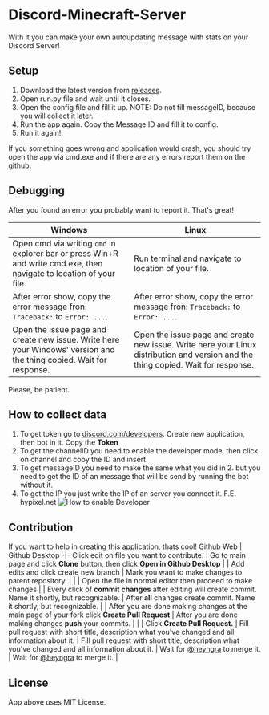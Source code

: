 [Version]: <1.1>
# Discord-Minecraft-Server
With it you can make your own autoupdating message with stats on your Discord Server!
## Setup
1. Download the latest version from [releases](https://github.com/heyngra/Discord-Minecraft-Server/releases).
2. Open run.py file and wait until it closes.
3. Open the config file and fill it up. 
NOTE: Do not fill messageID, because you will collect it later. 
4. Run the app again. Copy the Message ID and fill it to config.
5. Run it again!

If you something goes wrong and application would crash, you should try open the app via cmd.exe and if there are any errors report them on the github.

## Debugging

After you found an error you probably want to report it. That's great!

Windows | Linux
-|-
Open cmd via writing `cmd` in explorer bar or press Win+R and write cmd.exe, then navigate to location of your file. | Run terminal and navigate to location of your file. |
After error show, copy the error message fron: `Traceback:` to `Error: ...`. | After error show, copy the error message fron: `Traceback:` to `Error: ...`. |
Open the issue page and create new issue. Write here your Windows' version and the thing copied. Wait for response. | Open the issue page and create new issue. Write here your Linux distribution and version and the thing copied. Wait for response. |

Please, be patient.





## How to collect data

1. To get token go to [discord.com/developers](https://discord.com/developers/applications). Create new application, then bot in it. Copy the **Token**
2. To get the channelID you need to enable the developer mode, then click on channel and copy the ID and insert.
3. To get messageID you need to make the same what you did in 2. but you need to get the ID of an message that will be send by running the bot without it.
4. To get the IP you just write the IP of an server you connect it. F.E. hypixel.net
![][Developer]

## Contribution

If you want to help in creating this application, thats cool!
Github Web | Github Desktop
-|-
Click edit on file you want to contribute. | Go to main page and click **Clone** button, then click **Open in Github Desktop** |
| Add edits and click create new branch | Mark you want to make changes to parent repository. | 
| | Open the file in normal editor then proceed to make changes  |
| Every click of **commit changes** after editing will create commit. Name it shortly, but recognizable. | After **all** changes create commit. Name it shortly, but recognizable. |
| After you are done making changes at the main page of your fork click **Create Pull Request** | After you are done making changes **push** your commits. |
| | Click **Create Pull Request.** |
Fill pull request with short title, description what you've changed and all information about it. | Fill pull request with short title, description what you've changed and all information about it. |
Wait for [@heyngra](https://github.com/heyngra) to merge it. | Wait for [@heyngra](https://github.com/heyngra) to merge it. |


## License
App above uses MIT License.



[Developer]: DeveloperMode.PNG "How to enable Developer"

